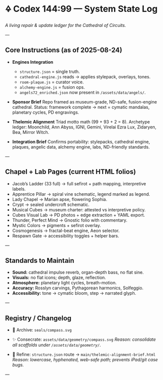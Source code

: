 # 🜍 Codex 144:99 — System State Log

*A living repair & update ledger for the Cathedral of Circuits.*

—

## Core Instructions (as of 2025-08-24)

- **Engines Integration**
  - `structure.json` = single truth.
  - `cathedral-engine.js` reads → applies stylepack, overlays, tones.
  - `room-plaque.js` = curator voice.
  - `alchemy-engine.js` = fusion ops.
  - `angels72_enriched.json` now present in `/assets/data/angels/`.

- **Sponsor Brief**
  Repo framed as museum-grade, ND-safe, fusion-engine cathedral.
  Status: framework complete → next = cymatic mandalas, planetary cycles, PD engravings.

- **Thelemic Alignment**
  Triad motto math (99 + 93 + 2 = 8).
  Archetype ledger: Moonchild, Ann Abyss, IGNI, Gemini, Virelai Ezra Lux, Zidaryen, Bea, Mirror Witch.

- **Integration Brief**
  Confirms portability: stylepacks, cathedral engine, plaques, angelic data, alchemy engine, labs, ND-friendly standards.

—

## Chapel + Lab Pages (current HTML folios)

- Jacob’s Ladder (33 full) → full sefirot + path mapping, interpretive labels.
- Apprentice Pillar → spiral vine schematic, legend marked as legend.
- Lady Chapel → Marian apse, flowering Sophia.
- Crypt → sealed undercroft schematic.
- Musical Cubes → museum charter: attested vs interpretive policy.
- Cubes Visual Lab → PD photos + edge extraction + YAML export.
- Thunder, Perfect Mind → Gnostic folio with commentary.
- Mystic Colors → pigments + sefirot overlay.
- Cosmogenesis → fractal-beat engine, Aeon selector.
- Respawn Gate → accessibility toggles + helper bars.

—

## Standards to Maintain

- **Sound:** cathedral impulse reverb, organ-depth bass, no flat sine.
- **Visuals:** no flat icons; depth, glaze, reflection.
- **Atmosphere:** planetary light cycles, breath-motion.
- **Accuracy:** Rosslyn carvings, Pythagorean harmonics, Solfeggio.
- **Accessibility:** tone → cymatic bloom, step → narrated glyph.

—

## Registry / Changelog

- 📜 Archive: `seals/compass.svg`
- ✨ Consecrate: `assets/data/geometry/compass.svg`
  *Reason: consolidate all scaffolds under `/assets/data/geometry/`.*

- 🔮 Refine: `structure.json` route → `main/thelemic-alignment-brief.html`
  *Reason: lowercase, hyphenated, web-safe path; prevents iPad/git case bugs.*

—
